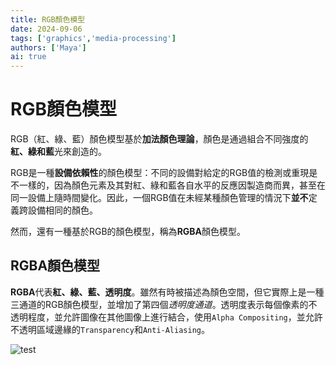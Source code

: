 ```yaml
---
title: RGB顏色模型
date: 2024-09-06
tags: ['graphics','media-processing']
authors: ['Maya']
ai: true
---
```

# RGB顏色模型
RGB（紅、綠、藍）顏色模型基於**加法顏色理論**，顏色是通過組合不同強度的**紅、綠和藍**光來創造的。

RGB是一種**設備依賴性**的顏色模型：不同的設備對給定的RGB值的檢測或重現是不一樣的，因為顏色元素及其對紅、綠和藍各自水平的反應因製造商而異，甚至在同一設備上隨時間變化。因此，一個RGB值在未經某種顏色管理的情況下**並不**定義跨設備相同的顏色。

然而，還有一種基於RGB的顏色模型，稱為**RGBA**顏色模型。

## RGBA顏色模型

**RGBA**代表**紅、綠、藍、透明度**。雖然有時被描述為顏色空間，但它實際上是一種三通道的RGB顏色模型，並增加了第四個*透明度通道*。透明度表示每個像素的不透明程度，並允許圖像在其他圖像上進行結合，使用`Alpha Compositing`，並允許不透明區域邊緣的`Transparency`和`Anti-Aliasing`。

![test](https://upload.wikimedia.org/wikipedia/commons/0/0e/PixelSamples32bppRGBA.png)